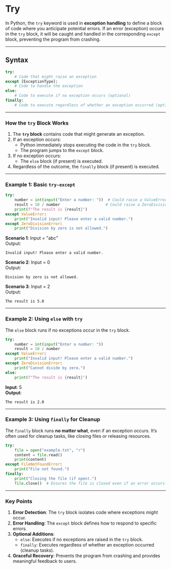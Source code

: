 # Try

In Python, the `try` keyword is used in **exception handling** to define a block of code where you anticipate potential errors. If an error (exception) occurs in the `try` block, it will be caught and handled in the corresponding `except` block, preventing the program from crashing.

---

## Syntax

```python
try:
    # Code that might raise an exception
except [ExceptionType]:
    # Code to handle the exception
else:
    # Code to execute if no exception occurs (optional)
finally:
    # Code to execute regardless of whether an exception occurred (optional)
```

---

### How the `try` Block Works

1. The **`try` block** contains code that might generate an exception.
2. If an exception occurs:
   - Python immediately stops executing the code in the `try` block.
   - The program jumps to the `except` block.
3. If no exception occurs:
   - The `else` block (if present) is executed.
4. Regardless of the outcome, the `finally` block (if present) is executed.

---

### Example 1: Basic `try-except`

```python
try:
    number = int(input("Enter a number: "))  # Could raise a ValueError
    result = 10 / number                    # Could raise a ZeroDivisionError
    print(f"The result is {result}")
except ValueError:
    print("Invalid input! Please enter a valid number.")
except ZeroDivisionError:
    print("Division by zero is not allowed.")
```

**Scenario 1**: Input = "abc"  
Output:

```
Invalid input! Please enter a valid number.
```

**Scenario 2**: Input = 0  
Output:

```
Division by zero is not allowed.
```

**Scenario 3**: Input = 2  
Output:

```
The result is 5.0
```

---

### Example 2: Using `else` with `try`

The `else` block runs if no exceptions occur in the `try` block.

```python
try:
    number = int(input("Enter a number: "))
    result = 10 / number
except ValueError:
    print("Invalid input! Please enter a valid number.")
except ZeroDivisionError:
    print("Cannot divide by zero.")
else:
    print(f"The result is {result}")
```

**Input**: 5  
**Output**:

```
The result is 2.0
```

---

### Example 3: Using `finally` for Cleanup

The `finally` block runs **no matter what**, even if an exception occurs. It’s often used for cleanup tasks, like closing files or releasing resources.

```python
try:
    file = open("example.txt", "r")
    content = file.read()
    print(content)
except FileNotFoundError:
    print("File not found.")
finally:
    print("Closing the file (if open).")
    file.close()  # Ensures the file is closed even if an error occurs
```

---

### Key Points

1. **Error Detection**: The `try` block isolates code where exceptions might occur.
2. **Error Handling**: The `except` block defines how to respond to specific errors.
3. **Optional Additions**:
   - `else`: Executes if no exceptions are raised in the `try` block.
   - `finally`: Executes regardless of whether an exception occurred (cleanup tasks).
4. **Graceful Recovery**: Prevents the program from crashing and provides meaningful feedback to users.
